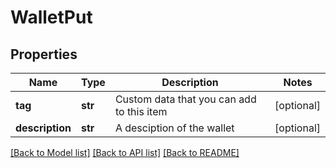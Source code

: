 # WalletPut

## Properties
Name | Type | Description | Notes
------------ | ------------- | ------------- | -------------
**tag** | **str** | Custom data that you can add to this item | [optional] 
**description** | **str** | A desciption of the wallet | [optional] 

[[Back to Model list]](../README.md#documentation-for-models) [[Back to API list]](../README.md#documentation-for-api-endpoints) [[Back to README]](../README.md)


